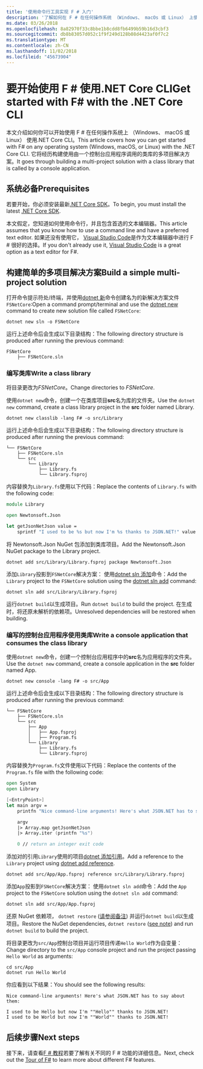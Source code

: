 ```yaml
---
title: '使用命令行工具实现 F # 入门'
description: '了解如何在 F # 在任何操作系统 （Windows、 macOs 或 Linux） 上使用.NET Core CLI 构建简单的多项目解决方案。'
ms.date: 03/26/2018
ms.openlocfilehash: 8a82970f33c8bbe1b8cdd8fb6499b59b16d3cbf3
ms.sourcegitcommit: db8b83057d052c1f9f249d128b08d4423af0f7c2
ms.translationtype: MT
ms.contentlocale: zh-CN
ms.lasthandoff: 11/02/2018
ms.locfileid: "45673904"
---
```

# <a name="get-started-with-f-with-the-net-core-cli"></a><span data-ttu-id="6a2f6-103">要开始使用 F # 使用.NET Core CLI</span><span class="sxs-lookup"><span data-stu-id="6a2f6-103">Get started with F# with the .NET Core CLI</span></span>

<span data-ttu-id="6a2f6-104">本文介绍如何你可以开始使用 F # 在任何操作系统上 （Windows、 macOS 或 Linux） 使用.NET Core  CLI。</span><span class="sxs-lookup"><span data-stu-id="6a2f6-104">This article covers how you can get started with F# on any operating system (Windows, macOS, or Linux) with the .NET Core CLI.</span></span> <span data-ttu-id="6a2f6-105">它将经历构建使用由一个控制台应用程序调用的类库的多项目解决方案。</span><span class="sxs-lookup"><span data-stu-id="6a2f6-105">It goes through building a multi-project solution with a class library that is called by a console application.</span></span>

## <a name="prerequisites"></a><span data-ttu-id="6a2f6-106">系统必备</span><span class="sxs-lookup"><span data-stu-id="6a2f6-106">Prerequisites</span></span>

<span data-ttu-id="6a2f6-107">若要开始，你必须安装最新[.NET Core SDK](https://www.microsoft.com/net/download/)。</span><span class="sxs-lookup"><span data-stu-id="6a2f6-107">To begin, you must install the latest [.NET Core SDK](https://www.microsoft.com/net/download/).</span></span>

<span data-ttu-id="6a2f6-108">本文假定，您知道如何使用命令行，并且包含首选的文本编辑器。</span><span class="sxs-lookup"><span data-stu-id="6a2f6-108">This article assumes that you know how to use a command line and have a preferred text editor.</span></span> <span data-ttu-id="6a2f6-109">如果还没有使用它， [Visual Studio Code](get-started-vscode.md)是作为文本编辑器中进行 F # 很好的选择。</span><span class="sxs-lookup"><span data-stu-id="6a2f6-109">If you don't already use it, [Visual Studio Code](get-started-vscode.md) is a great option as a text editor for F#.</span></span>

## <a name="build-a-simple-multi-project-solution"></a><span data-ttu-id="6a2f6-110">构建简单的多项目解决方案</span><span class="sxs-lookup"><span data-stu-id="6a2f6-110">Build a simple multi-project solution</span></span>

<span data-ttu-id="6a2f6-111">打开命令提示符处/终端，并使用[dotnet 新](../../core/tools/dotnet-new.md)命令创建名为的新解决方案文件`FSNetCore`:</span><span class="sxs-lookup"><span data-stu-id="6a2f6-111">Open a command prompt/terminal and use the [dotnet new](../../core/tools/dotnet-new.md) command to create new solution file called `FSNetCore`:</span></span>

```console
dotnet new sln -o FSNetCore
```

<span data-ttu-id="6a2f6-112">运行上述命令后会生成以下目录结构：</span><span class="sxs-lookup"><span data-stu-id="6a2f6-112">The following directory structure is produced after running the previous command:</span></span>

```console
FSNetCore
    ├── FSNetCore.sln
```

### <a name="write-a-class-library"></a><span data-ttu-id="6a2f6-113">编写类库</span><span class="sxs-lookup"><span data-stu-id="6a2f6-113">Write a class library</span></span>

<span data-ttu-id="6a2f6-114">将目录更改为*FSNetCore*。</span><span class="sxs-lookup"><span data-stu-id="6a2f6-114">Change directories to *FSNetCore*.</span></span>

<span data-ttu-id="6a2f6-115">使用`dotnet new`命令，创建一个在类库项目**src**名为库的文件夹。</span><span class="sxs-lookup"><span data-stu-id="6a2f6-115">Use the `dotnet new` command, create a class library project in the **src** folder named Library.</span></span>

```console
dotnet new classlib -lang F# -o src/Library
```

<span data-ttu-id="6a2f6-116">运行上述命令后会生成以下目录结构：</span><span class="sxs-lookup"><span data-stu-id="6a2f6-116">The following directory structure is produced after running the previous command:</span></span>

```console
└── FSNetCore
    ├── FSNetCore.sln
    └── src
        └── Library
            ├── Library.fs
            └── Library.fsproj
```

<span data-ttu-id="6a2f6-117">内容替换为`Library.fs`使用以下代码：</span><span class="sxs-lookup"><span data-stu-id="6a2f6-117">Replace the contents of `Library.fs` with the following code:</span></span>

```fsharp
module Library

open Newtonsoft.Json

let getJsonNetJson value =
    sprintf "I used to be %s but now I'm %s thanks to JSON.NET!" value (JsonConvert.SerializeObject(value))
```

<span data-ttu-id="6a2f6-118">将 Newtonsoft.Json NuGet 包添加到类库项目。</span><span class="sxs-lookup"><span data-stu-id="6a2f6-118">Add the Newtonsoft.Json NuGet package to the Library project.</span></span>

```console
dotnet add src/Library/Library.fsproj package Newtonsoft.Json
```

<span data-ttu-id="6a2f6-119">添加`Library`投影到`FSNetCore`解决方案： 使用[dotnet sln 添加](../../core/tools/dotnet-sln.md)命令：</span><span class="sxs-lookup"><span data-stu-id="6a2f6-119">Add the `Library` project to the `FSNetCore` solution using the [dotnet sln add](../../core/tools/dotnet-sln.md) command:</span></span>

```console
dotnet sln add src/Library/Library.fsproj
```

<span data-ttu-id="6a2f6-120">运行`dotnet build`以生成项目。</span><span class="sxs-lookup"><span data-stu-id="6a2f6-120">Run `dotnet build` to build the project.</span></span> <span data-ttu-id="6a2f6-121">在生成时，将还原未解析的依赖项。</span><span class="sxs-lookup"><span data-stu-id="6a2f6-121">Unresolved dependencies will be restored when building.</span></span>

### <a name="write-a-console-application-that-consumes-the-class-library"></a><span data-ttu-id="6a2f6-122">编写的控制台应用程序使用类库</span><span class="sxs-lookup"><span data-stu-id="6a2f6-122">Write a console application that consumes the class library</span></span>

<span data-ttu-id="6a2f6-123">使用`dotnet new`命令，创建一个控制台应用程序中的**src**名为应用程序的文件夹。</span><span class="sxs-lookup"><span data-stu-id="6a2f6-123">Use the `dotnet new` command, create a console application in the **src** folder named App.</span></span>

```console
dotnet new console -lang F# -o src/App
```

<span data-ttu-id="6a2f6-124">运行上述命令后会生成以下目录结构：</span><span class="sxs-lookup"><span data-stu-id="6a2f6-124">The following directory structure is produced after running the previous command:</span></span>

```console
└── FSNetCore
    ├── FSNetCore.sln
    └── src
        ├── App
        │   ├── App.fsproj
        │   ├── Program.fs
        └── Library
            ├── Library.fs
            └── Library.fsproj
```

<span data-ttu-id="6a2f6-125">内容替换为`Program.fs`文件使用以下代码：</span><span class="sxs-lookup"><span data-stu-id="6a2f6-125">Replace the contents of the `Program.fs` file with the following code:</span></span>

```fsharp
open System
open Library

[<EntryPoint>]
let main argv =
    printfn "Nice command-line arguments! Here's what JSON.NET has to say about them:"

    argv
    |> Array.map getJsonNetJson
    |> Array.iter (printfn "%s")

    0 // return an integer exit code
```

<span data-ttu-id="6a2f6-126">添加对的引用`Library`使用的项目[dotnet 添加引用](../../core/tools/dotnet-add-reference.md)。</span><span class="sxs-lookup"><span data-stu-id="6a2f6-126">Add a reference to the `Library` project using [dotnet add reference](../../core/tools/dotnet-add-reference.md).</span></span>

```console
dotnet add src/App/App.fsproj reference src/Library/Library.fsproj
```

<span data-ttu-id="6a2f6-127">添加`App`投影到`FSNetCore`解决方案： 使用`dotnet sln add`命令：</span><span class="sxs-lookup"><span data-stu-id="6a2f6-127">Add the `App` project to the `FSNetCore` solution using the `dotnet sln add` command:</span></span>

```console
dotnet sln add src/App/App.fsproj
```

<span data-ttu-id="6a2f6-128">还原 NuGet 依赖项， `dotnet restore` ([请参阅备注](#dotnet-restore-note)) 并运行`dotnet build`以生成项目。</span><span class="sxs-lookup"><span data-stu-id="6a2f6-128">Restore the NuGet dependencies, `dotnet restore` ([see note](#dotnet-restore-note)) and run `dotnet build` to build the project.</span></span>

<span data-ttu-id="6a2f6-129">将目录更改为`src/App`控制台项目并运行项目传递`Hello World`作为自变量：</span><span class="sxs-lookup"><span data-stu-id="6a2f6-129">Change directory to the `src/App` console project and run the project passing `Hello World` as arguments:</span></span>

```console
cd src/App
dotnet run Hello World
```

<span data-ttu-id="6a2f6-130">你应看到以下结果：</span><span class="sxs-lookup"><span data-stu-id="6a2f6-130">You should see the following results:</span></span>

```console
Nice command-line arguments! Here's what JSON.NET has to say about them:

I used to be Hello but now I'm ""Hello"" thanks to JSON.NET!
I used to be World but now I'm ""World"" thanks to JSON.NET!
```

## <a name="next-steps"></a><span data-ttu-id="6a2f6-131">后续步骤</span><span class="sxs-lookup"><span data-stu-id="6a2f6-131">Next steps</span></span>

<span data-ttu-id="6a2f6-132">接下来，请查看[F # 教程](../tour.md)若要了解有关不同的 F # 功能的详细信息。</span><span class="sxs-lookup"><span data-stu-id="6a2f6-132">Next, check out the [Tour of F#](../tour.md) to learn more about different F# features.</span></span>
